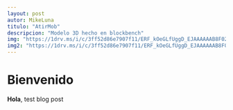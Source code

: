 ```yaml
---
layout: post
autor: MikeLuna
titulo: "AtirMob"
descripcion: "Modelo 3D hecho en blockbench"
img: "https://1drv.ms/i/c/3ff52d86e7907f11/ERF_kOeGLfUggD_EJAAAAAAB8F028ZuFvzeSck-MDWppKw?e=yrZkXh"
img2: "https://1drv.ms/i/c/3ff52d86e7907f11/ERF_kOeGLfUggD_EJAAAAAAB8F028ZuFvzeSck-MDWppKw?e=yrZkXh"
---
```


# Bienvenido

**Hola**, test blog post

